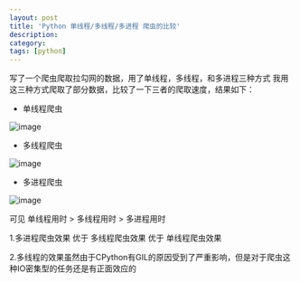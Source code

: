 ```yaml
---
layout: post
title: 'Python 单线程/多线程/多进程 爬虫的比较'
description:
category:
tags: [python]
---
```


写了一个爬虫爬取拉勾网的数据，用了单线程，多线程，和多进程三种方式
我用这三种方式爬取了部分数据，比较了一下三者的爬取速度，结果如下：

* 单线程爬虫

![image](/img/in-post/sin-thread)

* 多线程爬虫

![image](/img/in-post/multi-thread)

* 多进程爬虫

![image](/img/in-post/multi-process)

可见 单线程用时 > 多线程用时 > 多进程用时

1.多进程爬虫效果 优于 多线程爬虫效果 优于 单线程爬虫效果

2.多线程的效果虽然由于CPython有GIL的原因受到了严重影响，但是对于爬虫这种IO密集型的任务还是有正面效应的

